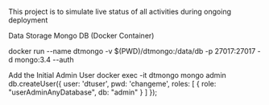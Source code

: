 This project is to simulate live status of all activities during ongoing deployment

Data Storage
Mongo DB (Docker Container)

docker run --name dtmongo -v $(PWD)/dtmongo:/data/db -p 27017:27017 -d mongo:3.4 --auth

Add the Initial Admin User
docker exec -it dtmongo mongo admin
db.createUser({ user: 'dtuser', pwd: 'changeme', roles: [ { role: "userAdminAnyDatabase", db: "admin" } ] });
